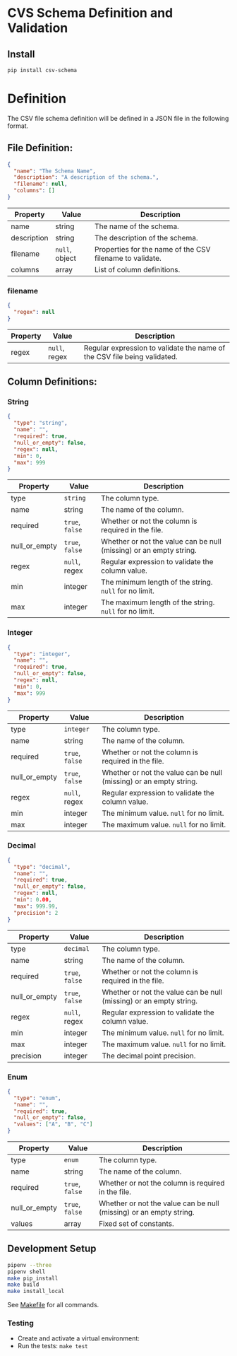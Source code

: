 # CVS Schema Definition and Validation

## Install

```bash
pip install csv-schema
```

# Definition

The CSV file schema definition will be defined in a JSON file in the following format.

## File Definition:

```json
{
  "name": "The Schema Name",
  "description": "A description of the schema.",
  "filename": null,
  "columns": []
}
```
|Property|Value|Description|
|--------|--------|-----------|
| name | string | The name of the schema. |
| description | string | The description of the schema. |
| filename | `null`, object | Properties for the name of the CSV filename to validate. |
| columns | array | List of column definitions. |

### filename
```json
{
  "regex": null
}
```
|Property|Value|Description|
|--------|--------|-----------|
| regex | `null`, regex | Regular expression to validate the name of the CSV file being validated. |

## Column Definitions:

### String
```json
{
  "type": "string",
  "name": "",
  "required": true,
  "null_or_empty": false,
  "regex": null,
  "min": 0,
  "max": 999
}
```
|Property|Value|Description|
|--------|--------|-----------|
| type | `string` | The column type. |
| name | string | The name of the column. |
| required | `true`, `false` | Whether or not the column is required in the file. |
| null_or_empty | `true`, `false` | Whether or not the value can be null (missing) or an empty string. |
| regex | `null`, regex | Regular expression to validate the column value. |
| min | integer | The minimum length of the string. `null` for no limit. |
| max | integer | The maximum length of the string. `null` for no limit. |

### Integer
```json
{
  "type": "integer",
  "name": "",
  "required": true,
  "null_or_empty": false,
  "regex": null,
  "min": 0,
  "max": 999
}
```
|Property|Value|Description|
|--------|--------|-----------|
| type | `integer` | The column type. |
| name | string | The name of the column. |
| required | `true`, `false` | Whether or not the column is required in the file. |
| null_or_empty | `true`, `false` | Whether or not the value can be null (missing) or an empty string. |
| regex | `null`, regex | Regular expression to validate the column value. |
| min | integer | The minimum value. `null` for no limit. |
| max | integer | The maximum value. `null` for no limit. |

### Decimal
```json
{
  "type": "decimal",
  "name": "",
  "required": true,
  "null_or_empty": false,
  "regex": null,
  "min": 0.00,
  "max": 999.99,
  "precision": 2
}
```
|Property|Value|Description|
|--------|--------|-----------|
| type | `decimal` | The column type. |
| name | string | The name of the column. |
| required | `true`, `false` | Whether or not the column is required in the file. |
| null_or_empty | `true`, `false` | Whether or not the value can be null (missing) or an empty string. |
| regex | `null`, regex | Regular expression to validate the column value. |
| min | integer | The minimum value. `null` for no limit. |
| max | integer | The maximum value. `null` for no limit. |
| precision| integer | The decimal point precision. |

### Enum
```json
{
  "type": "enum",
  "name": "",
  "required": true,
  "null_or_empty": false,
  "values": ["A", "B", "C"]
}
```
|Property|Value|Description|
|--------|--------|-----------|
| type | `enum` | The column type. |
| name | string | The name of the column. |
| required | `true`, `false` | Whether or not the column is required in the file. |
| null_or_empty | `true`, `false` | Whether or not the value can be null (missing) or an empty string. |
| values | array | Fixed set of constants. |

## Development Setup

```bash
pipenv --three
pipenv shell
make pip_install
make build
make install_local
```
See [Makefile](Makefile) for all commands.

### Testing

- Create and activate a virtual environment:
- Run the tests: `make test`
